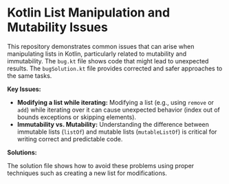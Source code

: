 # Kotlin List Manipulation and Mutability Issues

This repository demonstrates common issues that can arise when manipulating lists in Kotlin, particularly related to mutability and immutability. The `bug.kt` file shows code that might lead to unexpected results. The `bugSolution.kt` file provides corrected and safer approaches to the same tasks. 

**Key Issues:**

* **Modifying a list while iterating:**  Modifying a list (e.g., using `remove` or `add`) while iterating over it can cause unexpected behavior (index out of bounds exceptions or skipping elements). 
* **Immutability vs. Mutability:**  Understanding the difference between immutable lists (`listOf`) and mutable lists (`mutableListOf`) is critical for writing correct and predictable code. 

**Solutions:**

The solution file shows how to avoid these problems using proper techniques such as creating a new list for modifications.